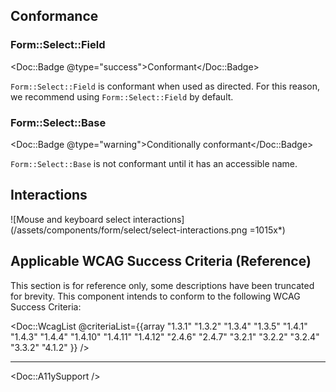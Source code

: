 ## Conformance

### Form::Select::Field

<Doc::Badge @type="success">Conformant</Doc::Badge>

`Form::Select::Field` is conformant when used as directed. For this reason, we recommend using `Form::Select::Field` by default.

### Form::Select::Base

<Doc::Badge @type="warning">Conditionally conformant</Doc::Badge>

`Form::Select::Base` is not conformant until it has an accessible name.

## Interactions

![Mouse and keyboard select interactions](/assets/components/form/select/select-interactions.png =1015x*)

## Applicable WCAG Success Criteria (Reference)

This section is for reference only, some descriptions have been truncated for brevity. This component intends to conform to the following WCAG Success Criteria:

<Doc::WcagList @criteriaList={{array "1.3.1" "1.3.2" "1.3.4" "1.3.5" "1.4.1" "1.4.3" "1.4.4" "1.4.10" "1.4.11" "1.4.12" "2.4.6" "2.4.7" "3.2.1" "3.2.2" "3.2.4" "3.3.2" "4.1.2" }} />

---

<Doc::A11ySupport />
